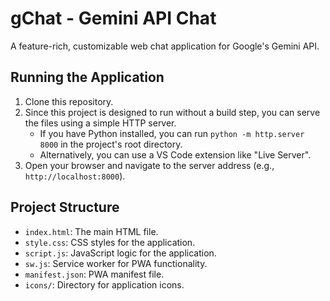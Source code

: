 # gChat - Gemini API Chat

A feature-rich, customizable web chat application for Google's Gemini API.

## Running the Application

1.  Clone this repository.
2.  Since this project is designed to run without a build step, you can serve the files using a simple HTTP server.
    *   If you have Python installed, you can run `python -m http.server 8000` in the project's root directory.
    *   Alternatively, you can use a VS Code extension like "Live Server".
3.  Open your browser and navigate to the server address (e.g., `http://localhost:8000`).

## Project Structure

*   `index.html`: The main HTML file.
*   `style.css`: CSS styles for the application.
*   `script.js`: JavaScript logic for the application.
*   `sw.js`: Service worker for PWA functionality.
*   `manifest.json`: PWA manifest file.
*   `icons/`: Directory for application icons.
